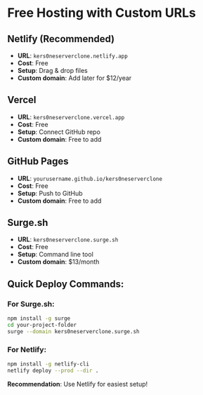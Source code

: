 # Free Hosting with Custom URLs

## Netlify (Recommended)
- **URL**: `kers0neserverclone.netlify.app`
- **Cost**: Free
- **Setup**: Drag & drop files
- **Custom domain**: Add later for $12/year

## Vercel
- **URL**: `kers0neserverclone.vercel.app`
- **Cost**: Free
- **Setup**: Connect GitHub repo
- **Custom domain**: Free to add

## GitHub Pages
- **URL**: `yourusername.github.io/kers0neserverclone`
- **Cost**: Free
- **Setup**: Push to GitHub
- **Custom domain**: Free to add

## Surge.sh
- **URL**: `kers0neserverclone.surge.sh`
- **Cost**: Free
- **Setup**: Command line tool
- **Custom domain**: $13/month

## Quick Deploy Commands:

### For Surge.sh:
```bash
npm install -g surge
cd your-project-folder
surge --domain kers0neserverclone.surge.sh
```

### For Netlify:
```bash
npm install -g netlify-cli
netlify deploy --prod --dir .
```

**Recommendation**: Use Netlify for easiest setup!